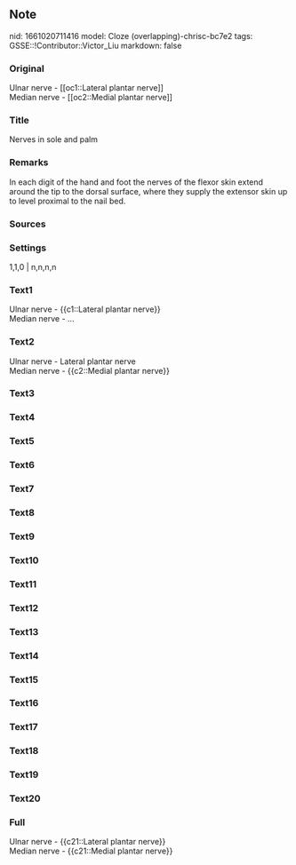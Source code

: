 ## Note
nid: 1661020711416
model: Cloze (overlapping)-chrisc-bc7e2
tags: GSSE::!Contributor::Victor_Liu
markdown: false

### Original
<div>
  Ulnar nerve - [[oc1::Lateral plantar nerve]]
</div>
<div>
  Median nerve - [[oc2::Medial plantar nerve]]
</div>

### Title
Nerves in sole and palm

### Remarks
In each digit of the hand and foot the nerves of the flexor skin extend around the tip to the dorsal surface, where they supply the extensor skin up to level proximal to the nail bed.

### Sources


### Settings
1,1,0 | n,n,n,n

### Text1
<div>
  Ulnar nerve - {{c1::Lateral plantar nerve}}
</div>
<div>
  Median nerve - ...
</div>

### Text2
<div>
  Ulnar nerve - Lateral plantar nerve
</div>
<div>
  Median nerve - {{c2::Medial plantar nerve}}
</div>

### Text3


### Text4


### Text5


### Text6


### Text7


### Text8


### Text9


### Text10


### Text11


### Text12


### Text13


### Text14


### Text15


### Text16


### Text17


### Text18


### Text19


### Text20


### Full
<div>
  Ulnar nerve - {{c21::Lateral plantar nerve}}
</div>
<div>
  Median nerve - {{c21::Medial plantar nerve}}
</div>
